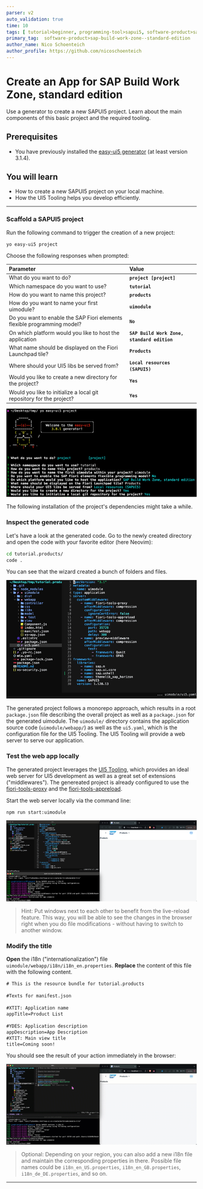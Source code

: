 ```yaml
---
parser: v2
auto_validation: true
time: 10
tags: [ tutorial>beginner, programming-tool>sapui5, software-product>sap-fiori, topic>user-interface, programming-tool>html5, topic>cloud, tutorial>free-tier]
primary_tag:  software-product>sap-build-work-zone--standard-edition
author_name: Nico Schoenteich
author_profile: https://github.com/nicoschoenteich
---
```


# Create an App for SAP Build Work Zone, standard edition
<!-- description --> Use a generator to create a new SAPUI5 project. Learn about the main components of this basic project and the required tooling.

## Prerequisites
 - You have previously installed the [easy-ui5 generator](cp-cf-sapui5-local-setup) (at least version 3.1.4).

## You will learn
  - How to create a new SAPUI5 project on your local machine.
  - How the UI5 Tooling helps you develop efficiently.


---


### Scaffold a SAPUI5 project

Run the following command to trigger the creation of a new project:

```Terminal
yo easy-ui5 project
```

Choose the following responses when prompted:

| Parameter     | Value
| :------------- | :-------------
| What do you want to do? | **`project [project]`**
| Which namespace do you want to use? | **`tutorial`**
| How do you want to name this project? | **`products`**
| How do you want to name your first uimodule? | **`uimodule`**
| Do you want to enable the SAP Fiori elements flexible programming model? | **`No`**
| On which platform would you like to host the application | **`SAP Build Work Zone, standard edition`**
| What name should be displayed on the Fiori Launchpad tile? | **`Products`**
| Where should your UI5 libs be served from? | **`Local resources (SAPUI5)`**
| Would you like to create a new directory for the project? | **`Yes`**
| Would you like to initialize a local git repository for the project? | **`Yes`**

![yeoman](./yeoman.png)

The following installation of the project's dependencies might take a while.

### Inspect the generated code

Let's have a look at the generated code. Go to the newly created directory and open the code with your favorite editor (here Neovim):

```Bash
cd tutorial.products/
code .
```

You can see that the wizard created a bunch of folders and files.

![neovim](./neovim.png)

The generated project follows a monorepo approach, which results in a root `package.json` file describing the overall project as well as a `package.json` for the generated uimodule. The `uimodule/` directory contains the application source code (`uimodule/webapp/`) as well as the `ui5.yaml`, which is the configuration file for the UI5 Tooling. The UI5 Tooling will provide a web server to serve our application.

### Test the web app locally

The generated project leverages the [UI5 Tooling](https://github.com/SAP/ui5-tooling), which provides an ideal web server for UI5 development as well as a great set of extensions ("middlewares"). The genereated project is already configured to use the [fiori-tools-proxy](https://www.npmjs.com/package/@sap/ux-ui5-tooling#2-proxy) and the [fiori-tools-appreload](https://www.npmjs.com/package/@sap/ux-ui5-tooling#1-application-reload).

Start the web server locally via the command line:

```Bash
npm run start:uimodule
```

![local](./local.png)


> Hint: Put windows next to each other to benefit from the live-reload feature. This way, you will be able to see the changes in the browser right when you do file modifications - without having to switch to another window.

### Modify the title

**Open** the i18n ("internationalization") file `uimodule/webapp/i18n/i18n_en.properties`. **Replace** the content of this file with the following content.
```TEXT [6,9,11]
# This is the resource bundle for tutorial.products

#Texts for manifest.json

#XTIT: Application name
appTitle=Product List

#YDES: Application description
appDescription=App Description
#XTIT: Main view title
title=Coming soon!
```

You should see the result of your action immediately in the browser:

![livereload](livereload.gif)

> Optional: Depending on your region, you can also add a new i18n file and maintain the corresponding properties in there. Possible file names could be `i18n_en_US.properties`, `i18n_en_GB.properties`, `i18n_de_DE.properties`, and so on.

---
